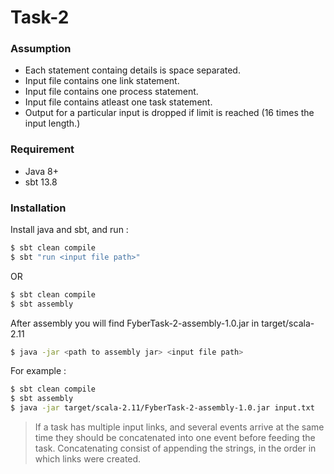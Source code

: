 # Task-2

### Assumption
  - Each statement containg details is space separated.
  - Input file contains one link statement.
  - Input file contains one process statement.
  - Input file contains atleast one task statement.
  - Output for a particular input is dropped if limit is reached (16 times the input length.)
  
### Requirement
  - Java 8+
  - sbt 13.8

### Installation

Install java and sbt, and run :

```sh
$ sbt clean compile
$ sbt "run <input file path>"
```
OR

```sh
$ sbt clean compile
$ sbt assembly
```
After assembly you will find FyberTask-2-assembly-1.0.jar in target/scala-2.11

```sh
$ java -jar <path to assembly jar> <input file path>
```

For example :
```sh
$ sbt clean compile
$ sbt assembly
$ java -jar target/scala-2.11/FyberTask-2-assembly-1.0.jar input.txt
```

>If a task has multiple input links, and several events arrive at the same time they should be concatenated into one event before feeding the task. Concatenating consist of appending the strings, in the order in which links were created.